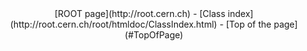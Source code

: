<center>
[ROOT page](http://root.cern.ch) - [Class index](http://root.cern.ch/root/htmldoc/ClassIndex.html) -
[Top of the page](#TopOfPage)
</center>
